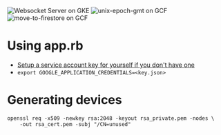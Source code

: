 ![Websocket Server on GKE](https://github.com/bubba/homebrew-irl/workflows/Build%20and%20Deploy%20Websocket%20Server%20to%20GKE/badge.svg)
![unix-epoch-gmt on GCF](https://github.com/bubba/homebrew-irl/workflows/Deploy%20unix-epoch-gmt/badge.svg)
![move-to-firestore on GCF](https://github.com/bubba/homebrew-irl/workflows/Deploy%20Google%20Cloud%20Function/badge.svg)

# Using app.rb

- [Setup a service account key for yourself if you don't have one](https://console.cloud.google.com/apis/credentials/serviceaccountkey)
- `export GOOGLE_APPLICATION_CREDENTIALS=<key.json>`

# Generating devices

```
openssl req -x509 -newkey rsa:2048 -keyout rsa_private.pem -nodes \
    -out rsa_cert.pem -subj "/CN=unused"
```
